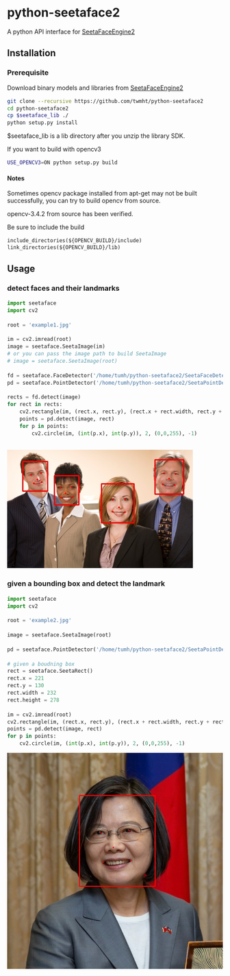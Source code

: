 # python-seetaface2

A python API interface for [SeetaFaceEngine2](https://github.com/seetaface/SeetaFaceEngine2)

## Installation

### Prerequisite

Download binary models and libraries from [SeetaFaceEngine2](https://github.com/seetaface/SeetaFaceEngine2/blob/master/attachment/README.md) 

``` bash
git clone --recursive https://github.com/twmht/python-seetaface2
cd python-seetaface2 
cp $seetaface_lib ./
python setup.py install
```
$seetaface_lib is a lib directory after you unzip the library SDK.

If you want to build with opencv3

``` bash
USE_OPENCV3=ON python setup.py build
```

#### Notes
Sometimes opencv package installed from apt-get may not be built successfully, you can try to build opencv from source.

opencv-3.4.2 from source has been verified.

Be sure to include the build

```
include_directories(${OPENCV_BUILD}/include)
link_directories(${OPENCV_BUILD}/lib)
```

## Usage

### detect faces and their landmarks

``` python
import seetaface
import cv2

root = 'example1.jpg'

im = cv2.imread(root)
image = seetaface.SeetaImage(im)
# or you can pass the image path to build SeetaImage
# image = seetaface.SeetaImage(root)

fd = seetaface.FaceDetector('/home/tumh/python-seetaface2/SeetaFaceDetector2.0.ats')
pd = seetaface.PointDetector('/home/tumh/python-seetaface2/SeetaPointDetector2.0.pts5.ats')

rects = fd.detect(image)
for rect in rects:
    cv2.rectangle(im, (rect.x, rect.y), (rect.x + rect.width, rect.y + rect.height), (0,0,255), 2)
    points = pd.detect(image, rect)
    for p in points:
        cv2.circle(im, (int(p.x), int(p.y)), 2, (0,0,255), -1)
        
```

![Result](/example/example1_result.jpg)

### given a bounding box and detect the landmark

``` python
import seetaface
import cv2

root = 'example2.jpg'

image = seetaface.SeetaImage(root)

pd = seetaface.PointDetector('/home/tumh/python-seetaface2/SeetaPointDetector2.0.pts5.ats')

# given a boudning box
rect = seetaface.SeetaRect()
rect.x = 221
rect.y = 130
rect.width = 232
rect.height = 278

im = cv2.imread(root)
cv2.rectangle(im, (rect.x, rect.y), (rect.x + rect.width, rect.y + rect.height), (0,0,255), 2)
points = pd.detect(image, rect)
for p in points:
    cv2.circle(im, (int(p.x), int(p.y)), 2, (0,0,255), -1)
```

![President of Taiwan](/example/example2_result.jpg)

